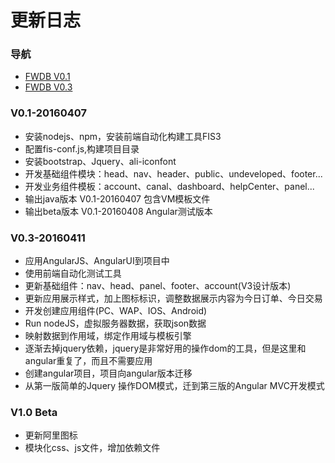 # 更新日志

### 导航
- [FWDB V0.1](#V0.1-20160407)
- [FWDB V0.3](#V0.3-20160411)


### V0.1-20160407
  * 安装nodejs、npm，安装前端自动化构建工具FIS3
  * 配置fis-conf.js,构建项目目录
  * 安装bootstrap、Jquery、ali-iconfont
  * 开发基础组件模块：head、nav、header、public、undeveloped、footer...
  * 开发业务组件模板：account、canal、dashboard、helpCenter、panel...
  * 输出java版本 V0.1-20160407 包含VM模板文件
  * 输出beta版本 V0.1-20160408 Angular测试版本

### V0.3-20160411
  * 应用AngularJS、AngularUI到项目中
  * 使用前端自动化测试工具
  * 更新基础组件：nav、head、panel、footer、account(V3设计版本)
  * 更新应用展示样式，加上图标标识，调整数据展示内容为今日订单、今日交易
  * 开发创建应用组件(PC、WAP、IOS、Android)
  * Run nodeJS，虚拟服务器数据，获取json数据
  * 映射数据到作用域，绑定作用域与模板引擎
  * 逐渐去掉jquery依赖，jquery是非常好用的操作dom的工具，但是这里和angular重复了，而且不需要应用
  * 创建angular项目，项目向angular版本迁移
  * 从第一版简单的Jquery 操作DOM模式，迁到第三版的Angular MVC开发模式


### V1.0 Beta
  * 更新阿里图标
  * 模块化css、js文件，增加依赖文件





